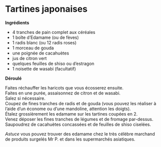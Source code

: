 # Tartines japonaises 

**Ingrédients**  

* 4 tranches de pain complet aux céréales
* 1 boîte d’Edamame (ou de fèves)
* 1 radis blanc (ou 12 radis roses)
* 1 morceau de gouda
* une poignée de cacahuètes
* jus de citron vert
* quelques feuilles de shiso ou d’estragon
* 1 noisette de wasabi (facultatif)

**Déroulé**  

Faites réchauffer les haricots que vous écosserez ensuite.  
Faites en une purée, assaisonnez de citron et de wasabi.  
Salez si nécessaire.  
Coupez de fines tranches de radis et de gouda (vous pouvez les réaliser à l’aide d’un économe ou d’une mandoline, attention les doigts).  
Étalez grossièrement les edamame sur les tartines coupées en 2.  
Venez déposer les fines tranches de légumes et de fromage par-dessus.  
Saupoudrez de cacahuètes concassées et de feuilles de shiso ciselées.    

*Astuce* vous pouvez trouver des edamame chez le très célèbre marchand de produits surgelés Mr P. et dans les supermarchés asiatiques.